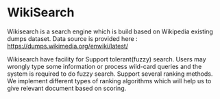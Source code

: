 # WikiSearch

Wikisearch is a search engine which is build based on  Wikipedia existing dumps dataset. Data source is provided here : https://dumps.wikimedia.org/enwiki/latest/

Wikisearch have facility for Support tolerant(fuzzy) search. Users may wrongly type some information or process wild-card queries and the system is required to do fuzzy search. Support several ranking methods. We implement different types of  ranking algorithms which will help us to give relevant document based on scoring.
